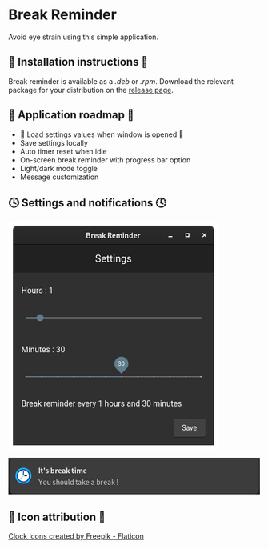 # Break Reminder

Avoid eye strain using this simple application.

## 🔧 Installation instructions 🔧

Break reminder is available as a _.deb_ or _.rpm_. Download the relevant package for your distribution on the [release page](https://github.com/Julien5151/break-reminder/releases).

## 🚀 Application roadmap 🚀

- 🚧 Load settings values when window is opened 🚧
- Save settings locally
- Auto timer reset when idle
- On-screen break reminder with progress bar option
- Light/dark mode toggle
- Message customization

## 🕓 Settings and notifications 🕓

![Settings image](https://github.com/Julien5151/break-reminder/blob/main/doc/images/settings.png?raw=true)

![Notification image](https://github.com/Julien5151/break-reminder/blob/main/doc/images/notification.png?raw=true)

## 🔗 Icon attribution 🔗

<a href="https://www.flaticon.com/free-icons/clock" title="clock icons">Clock icons created by Freepik - Flaticon</a>
